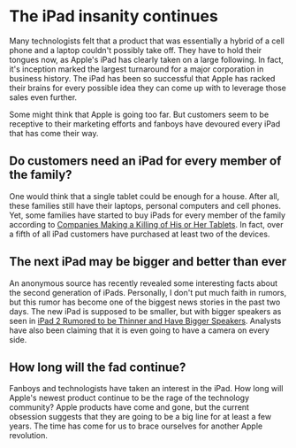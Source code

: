 # The iPad insanity continues

Many technologists felt that a product that was essentially a hybrid of a cell phone and a laptop couldn't possibly take off.  They have to hold their tongues now, as Apple's iPad has clearly taken on a large following. In fact, it's inception marked the largest turnaround for a major corporation in business history. The iPad has been so successful that Apple has racked their brains for every possible idea they can come up with to leverage those sales even further.

Some might think that Apple is going too far. But customers seem to be receptive to their marketing efforts and fanboys have devoured every iPad that has come their way.

## Do customers need an iPad for every member of the family?

One would think that a single tablet could be enough for a house. After all, these families still have their laptops, personal computers and cell phones. Yet, some families have started to buy iPads for every member of the family according to <a href="http://news.carrentals.co.uk/companies-making-a-killing-of-his-and-her-tablets-34230025.html">Companies Making a Killing of His or Her Tablets</a>. In fact, over a fifth of all iPad customers have purchased at least two of the devices.

## The next iPad may be bigger and better than ever

An anonymous source has recently revealed some interesting facts about the second generation of iPads. Personally, I don't put much faith in rumors, but this rumor has become one of the biggest news stories in the past two days. The new iPad is supposed to be smaller, but with bigger speakers as seen in <a href="http://www.padgadget.com/2010/12/23/ipad-2-rumored-to-be-thinner-and-have-improved-speakers/">iPad 2 Rumored to be Thinner and Have Bigger Speakers</a>. Analysts have also been claiming that it is even going to have a camera on every side.

## How long will the fad continue?

Fanboys and technologists have taken an interest in the iPad. How long will Apple's newest product continue to be the rage of the technology community? Apple products have come and gone, but the current obsession suggests that they are going to be a big line for at least a few years. The time has come for us to brace ourselves for another Apple revolution.
